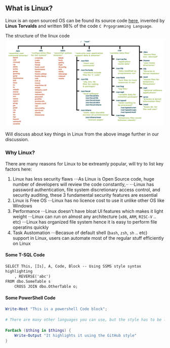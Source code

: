 ## What is Linux?

Linux is an open sourced OS can be found its source code [here](https://github.com/torvalds/linux), invented by **Linus Torvalds** and written 98% of the code `C Prgogramming Language`.

The structure of the linux code
![Linux][logo]

[logo]: /img/linux/linux_filestrucure.png "Linux File Hierarchy"

Will discuss about key things in Linux from the above image further in our discussion. 

### Why Linux?
There are many reasons for Linux to be extreamly popular, will try to list key factors here:
1. Linux has less security flaws
⋅⋅⋅As Linux is Open Source code, huge number of developers will review the code constantly,⋅⋅
⋅⋅⋅Linux has password authentication, file system discretionary access control, and security auditing, these 3 fundamental security features are essential
2. Linux is Free OS
⋅⋅⋅Linux has no licence cost to use it unlike other OS like Windows
3. Performance
⋅⋅⋅Linux doesn't have bloat UI features which makes it light weight
⋅⋅⋅Linux can run on almost any architecture (`x86`, `ARM`, `RISC-V` .. etc)
⋅⋅⋅Linux has organized file system hence it is easy to perform file operatins quickly 
4. Task Austomation
⋅⋅⋅Becasue of default shell (`bash`, `zsh`, `sh` .. etc) support in Linux, users can automate most of the regular stuff efficiently on Linux 

#### Some T-SQL Code

```tsql
SELECT This, [Is], A, Code, Block -- Using SSMS style syntax highlighting
    , REVERSE('abc')
FROM dbo.SomeTable s
    CROSS JOIN dbo.OtherTable o;
```

#### Some PowerShell Code

```powershell
Write-Host "This is a powershell Code block";

# There are many other languages you can use, but the style has to be loaded first

ForEach ($thing in $things) {
    Write-Output "It highlights it using the GitHub style"
}
```
